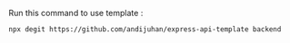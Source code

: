 Run this command to use template :

```
npx degit https://github.com/andijuhan/express-api-template backend
```
